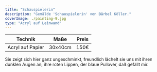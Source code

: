 ```yaml
---
title: "Schauspielerin"
description: "Gemälde 'Schauspielerin' von Bärbel Köller."
coverImage: ./painting-9.jpg
type: "Acryl auf Leinwand"
---
```


| Technik            | Maße    | Preis |
|--------------------|---------|-------|
| Acryl auf Papier   | 30x40cm | 150€  |


Sie zeigt sich hier ganz ungeschminkt, freundlich lächelt sie uns mit ihren dunklen Augen an, ihre roten Lippen, der blaue Pullover, daß gefällt mir. 